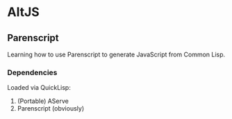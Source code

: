# AltJS

## Parenscript

Learning how to use Parenscript to generate JavaScript from Common Lisp.

### Dependencies

Loaded via QuickLisp:

1. (Portable) AServe
2. Parenscript (obviously)
